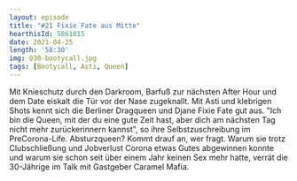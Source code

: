 ```yaml
---
layout: episode
title: "#21 Fixie Fate aus Mitte"
hearthisId: 5861015
date: 2021-04-25
length: '58:30'
img: 030-bootycall.jpg
tags: [Bootycall, Asti, Queen]
---
```

Mit Knieschutz durch den Darkroom, Barfuß zur nächsten After Hour und dem Date eiskalt die Tür vor der Nase zugeknallt. Mit Asti und klebrigen Shots kennt sich die Berliner Dragqueen und Djane Fixie Fate gut aus. "Ich bin die Queen, mit der du eine gute Zeit hast, aber dich am nächsten Tag nicht mehr zurückerinnern kannst", so ihre Selbstzuschreibung im PreCorona-Life. Absturzqueen? Kommt drauf an, wer fragt. Warum sie trotz Clubschließung und Jobverlust Corona etwas Gutes abgewinnen konnte und warum sie schon seit über einem Jahr keinen Sex mehr hatte, verrät die 30-Jährige im Talk mit Gastgeber Caramel Mafia.



